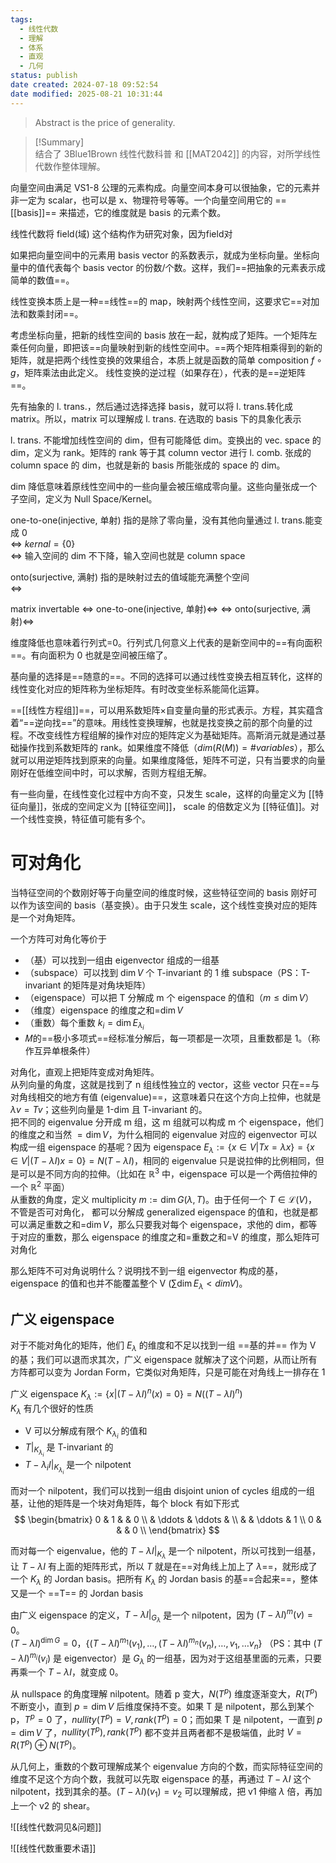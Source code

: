 ```yaml
---
tags:
  - 线性代数
  - 理解
  - 体系
  - 直观
  - 几何
status: publish
date created: 2024-07-18 09:52:54
date modified: 2025-08-21 10:31:44
---
```


> Abstract is the price of generality.

>[!Summary]  
>结合了 3Blue1Brown 线性代数科普 和 [[MAT2042]] 的内容，对所学线性代数作整体理解。

向量空间由满足 VS1-8 公理的元素构成。向量空间本身可以很抽象，它的元素并非一定为 scalar，也可以是 x、物理符号等等。一个向量空间用它的 ==[[basis]]== 来描述，它的维度就是 basis 的元素个数。

线性代数将 field(域) 这个结构作为研究对象，因为field对

如果把向量空间中的元素用 basis vector 的系数表示，就成为坐标向量。坐标向量中的值代表每个 basis vector 的份数/个数。这样，我们==把抽象的元素表示成简单的数值==。

线性变换本质上是一种==线性==的 map，映射两个线性空间，这要求它==对加法和数乘封闭==。

考虑坐标向量，把新的线性空间的 basis 放在一起，就构成了矩阵。一个矩阵左乘任何向量，即把该==向量映射到新的线性空间中。==两个矩阵相乘得到的新的矩阵，就是把两个线性变换的效果组合，本质上就是函数的简单 composition $f \circ g$，矩阵乘法由此定义。 线性变换的逆过程（如果存在），代表的是==逆矩阵==。

先有抽象的 l. trans.，然后通过选择选择 basis，就可以将 l. trans.转化成 matrix。所以，matrix 可以理解成 l. trans. 在选取的 basis 下的具象化表示


l. trans. 不能增加线性空间的 dim，但有可能降低 dim。变换出的 vec. space 的 dim，定义为 rank。矩阵的 rank 等于其 column vector 进行 l. comb. 张成的 column space 的 dim，也就是新的 basis 所能张成的 space 的 dim。

dim 降低意味着原线性空间中的一些向量会被压缩成零向量。这些向量张成一个子空间，定义为 Null Space/Kernel。

one-to-one(injective, 单射) 指的是除了零向量，没有其他向量通过 l. trans.能变成 0  
$\iff$ $kernal=\{ 0 \}$  
$\iff$ 输入空间的 dim 不下降，输入空间也就是 column space

onto(surjective, 满射) 指的是映射过去的值域能充满整个空间  
$\iff$ 

matrix invertable $\iff$ one-to-one(injective, 单射)$\iff$ $\iff$ onto(surjective, 满射)$\iff$ 



维度降低也意味着行列式=0。行列式几何意义上代表的是新空间中的==有向面积==。有向面积为 0 也就是空间被压缩了。

基向量的选择是==随意的==。不同的选择可以通过线性变换去相互转化，这样的线性变化对应的矩阵称为坐标矩阵。有时改变坐标系能简化运算。

==[[线性方程组]]==，可以用系数矩阵×自变量向量的形式表示。方程，其实蕴含着“==逆向找==”的意味。用线性变换理解，也就是找变换之前的那个向量的过程。不改变线性方程组解的操作对应的矩阵定义为基础矩阵。高斯消元就是通过基础操作找到系数矩阵的 rank。如果维度不降低（$dim(R(M))=\#variables$），那么就可以用逆矩阵找到原来的向量。如果维度降低，矩阵不可逆，只有当要求的向量刚好在低维空间中时，可以求解，否则方程组无解。

有一些向量，在线性变化过程中方向不变，只发生 scale，这样的向量定义为 [[特征向量]]，张成的空间定义为 [[特征空间]]， scale 的倍数定义为 [[特征值]]。对一个线性变换，特征值可能有多个。

# 可对角化  

当特征空间的个数刚好等于向量空间的维度时候，这些特征空间的 basis 刚好可以作为该空间的 basis（基变换）。由于只发生 scale，这个线性变换对应的矩阵是一个对角矩阵。

一个方阵可对角化等价于 
- （基）可以找到一组由 eigenvector 组成的一组基
- （subspace）可以找到 $\dim V$ 个 T-invariant 的 1 维 subspace（PS：T-invariant 的矩阵是对角块矩阵）
- （eigenspace）可以把 T 分解成 m 个 eigenspace 的值和（$m\leq \dim V$）
- （维度）eigenspace 的维度之和=$\dim V$  
- （重数）每个重数 $k_{i}=\dim E_{\lambda _{i}}$  
- 𝑀的==极小多项式==经标准分解后，每一项都是一次项，且重数都是 1。（称作互异单根条件）  

对角化，直观上把矩阵变成对角矩阵。  
从列向量的角度，这就是找到了 n 组线性独立的 vector，这些 vector 只在==与对角线相交的地方有值 (eigenvalue)==，这意味着只在这个方向上拉伸，也就是 $\lambda v=Tv$；这些列向量是 1-dim 且 T-invariant 的。  
把不同的 eigenvalue 分开成 m 组，这 m 组就可以构成 m 个 eigenspace，他们的维度之和当然 $=\dim V$，为什么相同的 eigenvalue 对应的 eigenvector 可以构成一组 eigenspace 的基呢？因为 eigenspace $E_{\lambda}:=\{ x\in V|Tx=\lambda x \}=\{ x\in V|(T-\lambda I)x=0 \}=N(T-\lambda I)$，相同的 eigenvalue 只是说拉伸的比例相同，但是可以是不同方向的拉伸。（比如在 $\mathbb{R}^{3}$ 中，eigenspace 可以是一个两倍拉伸的一个 $\mathbb{R}^{2}$ 平面）  
从重数的角度，定义 multiplicity $m:=\dim G(\lambda,T)$。由于任何一个 $T\in \mathcal{L}(V)$，不管是否可对角化， 都可以分解成 generalized eigenspace 的值和，也就是都可以满足重数之和=$\dim V$，那么只要我对每个 eigenspace，求他的 dim，都等于对应的重数，那么 eigenspace 的维度之和=重数之和=V 的维度，那么矩阵可对角化

那么矩阵不可对角说明什么？说明找不到一组 eigenvector 构成的基，eigenspace 的值和也并不能覆盖整个 V ($\sum \dim E_{\lambda}<dim V$)。

## 广义 eigenspace

对于不能对角化的矩阵，他们 $E_{\lambda}$ 的维度和不足以找到一组 ==基的并== 作为 V 的基；我们可以退而求其次，广义 eigenspace 就解决了这个问题，从而让所有方阵都可以变为 Jordan Form，它类似对角矩阵，只是可能在对角线上一排存在 1

广义 eigenspace $K_{\lambda}:=\{ x|(T-\lambda I)^n(x)=0 \}=N((T-\lambda I)^n)$  
$K_{\lambda}$ 有几个很好的性质
- V 可以分解成有限个 $K_{\lambda_{i}}$ 的值和
- $T|_{K_{\lambda_{i}}}$ 是 T-invariant 的
- $T-\lambda_{i}I|_{K_{\lambda_{i}}}$ 是一个 nilpotent

而对一个 nilpotent，我们可以找到一组由 disjoint union of cycles 组成的一组基，让他的矩阵是一个块对角矩阵，每个 block 有如下形式
$$
\begin{bmatrix}
0 & 1 &  & 0 \\
 & \ddots & \ddots &  \\
 &  & \ddots & 1 \\
0 &  &  & 0 \\
\end{bmatrix}
$$

而对每一个 eigenvalue，他的 $T-\lambda I|_{K_{\lambda}}$ 是一个 nilpotent，所以可找到一组基，让 $T-\lambda I$ 有上面的矩阵形式，所以 $T$ 就是在==对角线上加上了 $\lambda$==，就形成了 一个 $K_{\lambda}$ 的 Jordan basis。把所有 $K_{\lambda}$ 的 Jordan basis 的基==合起来==，整体又是一个 ==T== 的 Jordan basis

由广义 eigenspace 的定义，$T-\lambda I|_{G_{\lambda}}$ 是一个 nilpotent，因为 $(T-\lambda I)^m(v)=0$。  
$(T-\lambda I)^{\dim G}=0$，$\{ (T-\lambda I)^{m_{1}}(v_{1}),\dots , (T-\lambda I)^{m_{n}}(v_{n}),\dots,v_{1},\dots v_{n} \}$ （PS：其中 $(T-\lambda I)^{m_i}(v_i)$ 是 eigenvector）是 $G_{\lambda}$ 的一组基，因为对于这组基里面的元素，只要再乘一个 $T-\lambda I$，就变成 0。

从 nullspace 的角度理解 nilpotent。随着 p 变大，$N(T^p)$ 维度逐渐变大，$R(T^p)$ 不断变小，直到 $p=\dim V$ 后维度保持不变。如果 T 是 nilpotent，那么到某个 p，$T^p=0$ 了，$nullity(T^p)=V,rank(T^p)=0$；而如果 T 是 nilpotent，一直到 $p=\dim V$ 了，$nullity(T^p),rank(T^p)$ 都不变并且两者都不是极端值，此时 $V=R(T^p)\oplus N(T^p)$。

从几何上，重数的个数可理解成某个 eigenvalue 方向的个数，而实际特征空间的维度不足这个方向个数，我就可以先取 eigenspace 的基，再通过 $T-\lambda I$ 这个 nilpotent，找到其余的基。$(T-\lambda I)(v_{1})=v_{2}$ 可以理解成，把 v1 伸缩 $\lambda$ 倍，再加上一个 v2 的 shear。


![[线性代数洞见&问题]]

![[线性代数重要术语]]